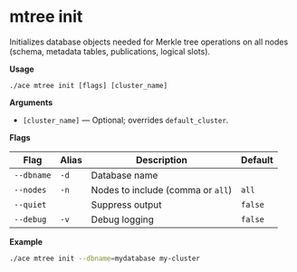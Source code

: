 # mtree init

Initializes database objects needed for Merkle tree operations on all nodes (schema, metadata tables, publications, logical slots).

**Usage**
```
./ace mtree init [flags] [cluster_name]
```

**Arguments**

- `[cluster_name]` — Optional; overrides `default_cluster`.

**Flags**

| Flag | Alias | Description | Default |
|------|-------|-------------|---------|
| `--dbname` | `-d` | Database name |  |
| `--nodes` | `-n` | Nodes to include (comma or `all`) | `all` |
| `--quiet` |  | Suppress output | `false` |
| `--debug` | `-v` | Debug logging | `false` |

**Example**
```sh
./ace mtree init --dbname=mydatabase my-cluster
```
